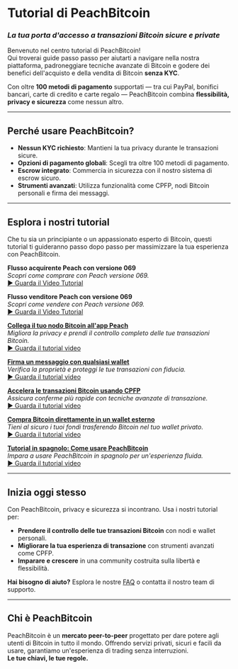 # **Tutorial di PeachBitcoin**  
### *La tua porta d'accesso a transazioni Bitcoin sicure e private*

Benvenuto nel centro tutorial di PeachBitcoin!  
Qui troverai guide passo passo per aiutarti a navigare nella nostra piattaforma, padroneggiare tecniche avanzate di Bitcoin e godere dei benefici dell'acquisto e della vendita di Bitcoin **senza KYC**.

Con oltre **100 metodi di pagamento** supportati — tra cui PayPal, bonifici bancari, carte di credito e carte regalo — PeachBitcoin combina **flessibilità, privacy e sicurezza** come nessun altro.

---

## Perché usare PeachBitcoin?
- **Nessun KYC richiesto**: Mantieni la tua privacy durante le transazioni sicure.  
- **Opzioni di pagamento globali**: Scegli tra oltre 100 metodi di pagamento.  
- **Escrow integrato**: Commercia in sicurezza con il nostro sistema di escrow sicuro.  
- **Strumenti avanzati**: Utilizza funzionalità come CPFP, nodi Bitcoin personali e firma dei messaggi.

---

## Esplora i nostri tutorial

Che tu sia un principiante o un appassionato esperto di Bitcoin, questi tutorial ti guideranno passo dopo passo per massimizzare la tua esperienza con PeachBitcoin.

**Flusso acquirente Peach con versione 069**  
   *Scopri come comprare con Peach versione 069.*  
   [▶ Guarda il Video Tutorial](https://www.youtube.com/watch?v=iio88ur4VjQ)

**Flusso venditore Peach con versione 069**  
   *Scopri come vendere con Peach versione 069.*  
   [▶ Guarda il Video Tutorial](https://www.youtube.com/watch?v=bsrEEbrSUgg)

**[Collega il tuo nodo Bitcoin all'app Peach](../btcnode-to-peachapp)**  
   *Migliora la privacy e prendi il controllo completo delle tue transazioni Bitcoin.*  
   [▶ Guarda il tutorial video](https://www.youtube.com/watch?v=xtvq2i3mIYg)

**[Firma un messaggio con qualsiasi wallet](../sign-message)**  
   *Verifica la proprietà e proteggi le tue transazioni con fiducia.*  
   [▶ Guarda il tutorial video](https://www.youtube.com/watch?v=xgewSfhLgtY)

**[Accelera le transazioni Bitcoin usando CPFP](../accelerate-using-cpfp)**  
   *Assicura conferme più rapide con tecniche avanzate di transazione.*  
   [▶ Guarda il tutorial video](https://www.youtube.com/watch?v=24OtQkL0CxU)

**[Compra Bitcoin direttamente in un wallet esterno](../peachbitcoin-wallet)**  
   *Tieni al sicuro i tuoi fondi trasferendo Bitcoin nel tuo wallet privato.*  
   [▶ Guarda il tutorial video](https://www.youtube.com/watch?v=d3STuVfFWfQ)

**[Tutorial in spagnolo: Come usare PeachBitcoin](../peachbitcoin-in-spanish)**  
   *Impara a usare PeachBitcoin in spagnolo per un'esperienza fluida.*  
   [▶ Guarda il tutorial video](https://www.youtube.com/watch?v=sVwSzTVIe6s)

---

## **Inizia oggi stesso**  

Con PeachBitcoin, privacy e sicurezza si incontrano. Usa i nostri tutorial per:  
- **Prendere il controllo delle tue transazioni Bitcoin** con nodi e wallet personali.  
- **Migliorare la tua esperienza di transazione** con strumenti avanzati come CPFP.  
- **Imparare e crescere** in una community costruita sulla libertà e flessibilità.

**Hai bisogno di aiuto?** Esplora le nostre [FAQ](https://peachbitcoin.com/faqhome) o contatta il nostro team di supporto.

---

## **Chi è PeachBitcoin**  

PeachBitcoin è un **mercato peer-to-peer** progettato per dare potere agli utenti di Bitcoin in tutto il mondo. Offrendo servizi privati, sicuri e facili da usare, garantiamo un'esperienza di trading senza interruzioni.  
**Le tue chiavi, le tue regole.**

